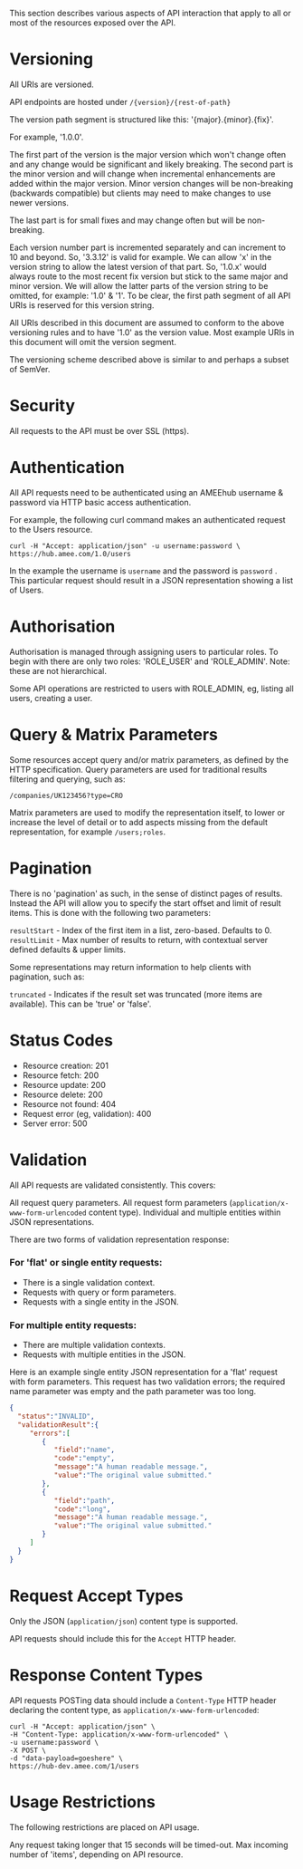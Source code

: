 This section describes various aspects of API interaction that apply to all or most of the resources exposed over the API.

# Versioning

All URIs are versioned.

API endpoints are hosted under `/{version}/{rest-of-path}`

The version path segment is structured like this: '{major}.{minor}.{fix}'.

For example, '1.0.0'.

The first part of the version is the major version which won't change often and any change would be significant and likely breaking.
The second part is the minor version and will change when incremental enhancements are added within the major version. Minor version changes will be non-breaking (backwards compatible) but clients may need to make changes to use newer versions.

The last part is for small fixes and may change often but will be non-breaking.

Each version number part is incremented separately and can increment to 10 and beyond. So, '3.3.12' is valid for example.
We can allow 'x' in the version string to allow the latest version of that part. So, '1.0.x' would always route to the most recent fix version but stick to the same major and minor version.
We will allow the latter parts of the version string to be omitted, for example: '1.0' & '1'.
To be clear, the first path segment of all API URIs is reserved for this version string.

All URIs described in this document are assumed to conform to the above versioning rules and to have '1.0' as the version value. Most example URIs in this document will omit the version segment.

The versioning scheme described above is similar to and perhaps a subset of SemVer.

# Security

All requests to the API must be over SSL (https).


# Authentication

All API requests need to be authenticated using an AMEEhub username & password via HTTP basic access authentication.

For example, the following curl command makes an authenticated request to the Users resource.

```shell
curl -H "Accept: application/json" -u username:password \ https://hub.amee.com/1.0/users
```

In the example the username is `username` and the password is `password` . This particular request should result in a JSON representation showing a list of Users.

# Authorisation

Authorisation is managed through assigning users to particular roles. To begin with there are only two roles: 'ROLE_USER' and 'ROLE_ADMIN'. Note: these are not hierarchical.

Some API operations are restricted to users with ROLE_ADMIN, eg, listing all users, creating a user.

# Query & Matrix Parameters

Some resources accept query and/or matrix parameters, as defined by the HTTP specification. Query parameters are used for traditional results filtering and querying, such as:

```shell
/companies/UK123456?type=CRO 
```

Matrix parameters are used to modify the representation itself, to lower or increase the level of detail or to add aspects missing from the default representation, for example `/users;roles`.

# Pagination

There is no 'pagination' as such, in the sense of distinct pages of results. Instead the API will allow you to specify the start offset and limit of result items. This is done with the following two parameters:

`resultStart` - Index of the first item in a list, zero-based. Defaults to 0.
`resultLimit` - Max number of results to return, with contextual server defined defaults & upper limits.

Some representations may return information to help clients with pagination, such as:

`truncated` - Indicates if the result set was truncated (more items are available). This can be 'true' or 'false'.

# Status Codes

* Resource creation: 201
* Resource fetch: 200
* Resource update: 200
* Resource delete: 200
* Resource not found: 404
* Request error (eg, validation): 400
* Server error: 500

# Validation

All API requests are validated consistently. This covers:

All request query parameters.
All request form parameters (`application/x-www-form-urlencoded` content type).
Individual and multiple entities within JSON representations.

There are two forms of validation representation response:

### For 'flat' or single entity requests:

* There is a single validation context.
* Requests with query or form parameters.
* Requests with a single entity in the JSON.

### For multiple entity requests:

* There are multiple validation contexts.
* Requests with multiple entities in the JSON.

Here is an example single entity JSON representation for a 'flat' request with form parameters. This request has two validation errors; the required name parameter was empty and the path parameter was too long.

```json
{
  "status":"INVALID",
  "validationResult":{
     "errors":[
        {
           "field":"name",
           "code":"empty",
           "message":"A human readable message.",
           "value":"The original value submitted."
        },
        {
           "field":"path",
           "code":"long",
           "message":"A human readable message.",
           "value":"The original value submitted."
        }
     ]
  }
}
```

# Request Accept Types

Only the JSON (`application/json`) content type is supported.

API requests should include this for the `Accept` HTTP header.

# Response Content Types

API requests POSTing data should include a `Content-Type` HTTP header declaring the content type, as `application/x-www-form-urlencoded`:

```shell
curl -H "Accept: application/json" \
-H "Content-Type: application/x-www-form-urlencoded" \
-u username:password \
-X POST \
-d "data-payload=goeshere" \
https://hub-dev.amee.com/1/users
```

# Usage Restrictions

The following restrictions are placed on API usage.

Any request taking longer that 15 seconds will be timed-out.
Max incoming number of 'items', depending on API resource.
